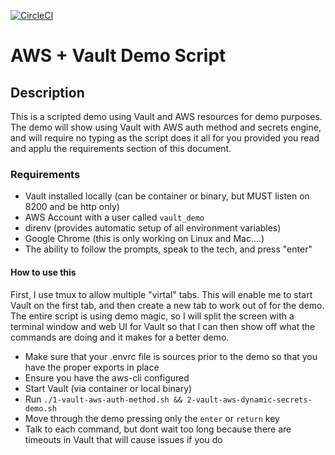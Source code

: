 [![CircleCI](https://circleci.com/gh/mtharpe/vault-aws-demo/tree/main.svg?style=svg)](https://circleci.com/gh/mtharpe/vault-aws-demo/tree/main)

# AWS + Vault Demo Script

## Description
This is a scripted demo using Vault and AWS resources for demo purposes. The demo will show using Vault with AWS auth method and secrets engine, and will require no typing as the script does it all for you provided you read and applu the requirements section of this document.

### Requirements
+ Vault installed locally (can be container or binary, but MUST listen on 8200 and be http only)
+ AWS Account with a user called `vault_demo`
+ direnv (provides automatic setup of all environment variables)
+ Google Chrome (this is only working on Linux and Mac....)
+ The ability to follow the prompts, speak to the tech, and press "enter"

#### How to use this
First, I use tmux to allow multiple "virtal" tabs. This will enable me to start Vault on the first tab, and then create a new tab to work out of for the demo. The entire script is using demo magic, so I will split the screen with a terminal window and web UI for Vault so that I can then show off what the commands are doing and it makes for a better demo.

+ Make sure that your .envrc file is sources prior to the demo so that you have the proper exports in place
+ Ensure you have the aws-cli configured
+ Start Vault (via container or local binary)
+ Run `./1-vault-aws-auth-method.sh && 2-vault-aws-dynamic-secrets-demo.sh`
+ Move through the demo pressing only the `enter` or `return` key
+ Talk to each command, but dont wait too long because there are timeouts in Vault that will cause issues if you do
